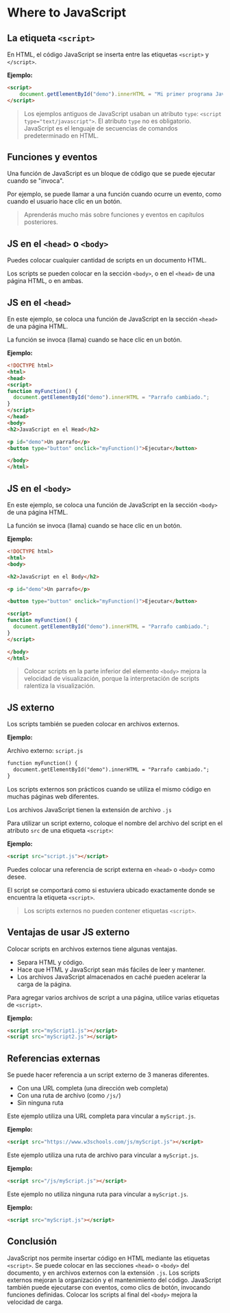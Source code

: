 # Where to JavaScript

## La etiqueta `<script>`

En HTML, el código JavaScript se inserta entre las etiquetas `<script>` y `</script>`.

**Ejemplo:**

```html
<script>
    document.getElementById("demo").innerHTML = "Mi primer programa JavaScript";
</script>
```

> Los ejemplos antiguos de JavaScript usaban un atributo `type`: `<script type="text/javascript">`. El atributo `type` no es obligatorio. JavaScript es el lenguaje de secuencias de comandos predeterminado en HTML.

## Funciones y eventos

Una función de JavaScript es un bloque de código que se puede ejecutar cuando se "invoca".

Por ejemplo, se puede llamar a una función cuando ocurre un evento, como cuando el usuario hace clic en un botón.

> Aprenderás mucho más sobre funciones y eventos en capítulos posteriores.

## JS en el `<head>` o `<body>` 

Puedes colocar cualquier cantidad de scripts en un documento HTML.

Los scripts se pueden colocar en la sección `<body>`, o en el `<head>` de una página HTML, o en ambas.

## JS en el `<head>`

En este ejemplo, se coloca una función de JavaScript en la sección `<head>` de una página HTML.

La función se invoca (llama) cuando se hace clic en un botón.

**Ejemplo:**

```html
<!DOCTYPE html>
<html>
<head>
<script>
function myFunction() {
  document.getElementById("demo").innerHTML = "Parrafo cambiado.";
}
</script>
</head>
<body>
<h2>JavaScript en el Head</h2>

<p id="demo">Un parrafo</p>
<button type="button" onclick="myFunction()">Ejecutar</button>

</body>
</html>
```

## JS en el `<body>`

En este ejemplo, se coloca una función de JavaScript en la sección `<body>` de una página HTML.

La función se invoca (llama) cuando se hace clic en un botón.

**Ejemplo:**

```html
<!DOCTYPE html>
<html>
<body>

<h2>JavaScript en el Body</h2>

<p id="demo">Un parrafo</p>

<button type="button" onclick="myFunction()">Ejecutar</button>

<script>
function myFunction() {
  document.getElementById("demo").innerHTML = "Parrafo cambiado.";
}
</script>

</body>
</html>
```

> Colocar scripts en la parte inferior del elemento `<body>` mejora la velocidad de visualización, porque la interpretación de scripts ralentiza la visualización.

## JS externo

Los scripts también se pueden colocar en archivos externos.

**Ejemplo:**

Archivo externo: `script.js`

```html
function myFunction() {
  document.getElementById("demo").innerHTML = "Parrafo cambiado.";
}
```

Los scripts externos son prácticos cuando se utiliza el mismo código en muchas páginas web diferentes.

Los archivos JavaScript tienen la extensión de archivo `.js`

Para utilizar un script externo, coloque el nombre del archivo del script en el atributo `src` de una etiqueta `<script>`:

**Ejemplo:**

```html
<script src="script.js"></script>
```

Puedes colocar una referencia de script externa en `<head>` o `<body>` como desee.

El script se comportará como si estuviera ubicado exactamente donde se encuentra la etiqueta `<script>`.

> Los scripts externos no pueden contener etiquetas `<script>`.

## Ventajas de usar JS externo

Colocar scripts en archivos externos tiene algunas ventajas.

- Separa HTML y código.
- Hace que HTML y JavaScript sean más fáciles de leer y mantener.
- Los archivos JavaScript almacenados en caché pueden acelerar la carga de la página.

Para agregar varios archivos de script a una página, utilice varias etiquetas de `<script>`.

**Ejemplo:**
```html
<script src="myScript1.js"></script>
<script src="myScript2.js"></script>
```

## Referencias externas

Se puede hacer referencia a un script externo de 3 maneras diferentes.

- Con una URL completa (una dirección web completa)
- Con una ruta de archivo (como `/js/`)
- Sin ninguna ruta

Este ejemplo utiliza una URL completa para vincular a `myScript.js`.

**Ejemplo:**
```html
<script src="https://www.w3schools.com/js/myScript.js"></script>
```

Este ejemplo utiliza una ruta de archivo para vincular a `myScript.js`.

**Ejemplo:**
```html
<script src="/js/myScript.js"></script>
```

Este ejemplo no utiliza ninguna ruta para vincular a `myScript.js`.

**Ejemplo:**
```html
<script src="myScript.js"></script>
```

## Conclusión

JavaScript nos permite insertar código en HTML mediante las etiquetas `<script>`. Se puede colocar en las secciones `<head>` o `<body>` del documento, y en archivos externos con la extensión `.js`. Los scripts externos mejoran la organización y el mantenimiento del código. JavaScript también puede ejecutarse con eventos, como clics de botón, invocando funciones definidas. Colocar los scripts al final del `<body>` mejora la velocidad de carga.